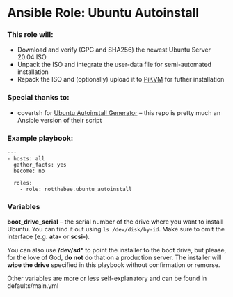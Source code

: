 # Ansible Role: Ubuntu Autoinstall

### This role will:
* Download and verify (GPG and SHA256) the newest Ubuntu Server 20.04 ISO
* Unpack the ISO and integrate the user-data file for semi-automated installation
* Repack the ISO and (optionally) upload it to [PiKVM](https://pikvm.org/) for futher installation

### Special thanks to:
* covertsh for [Ubuntu Autoinstall Generator](https://github.com/covertsh/ubuntu-autoinstall-generator) – this repo is pretty much an Ansible version of their script

### Example playbook:
```
---
- hosts: all
  gather_facts: yes
  become: no

  roles:
    - role: notthebee.ubuntu_autoinstall
```

### Variables
**boot_drive_serial** – the serial number of the drive where you want to install Ubuntu. You can find it out using `ls /dev/disk/by-id`. Make sure to omit the interface (e.g. **ata-** or **scsi-**).

You can also use **/dev/sd*** to point the installer to the boot drive, but please, for the love of God, **do not** do that on a production server. The installer will **wipe the drive** specified in this playbook without confirmation or remorse.

Other variables are more or less self-explanatory and can be found in defaults/main.yml
